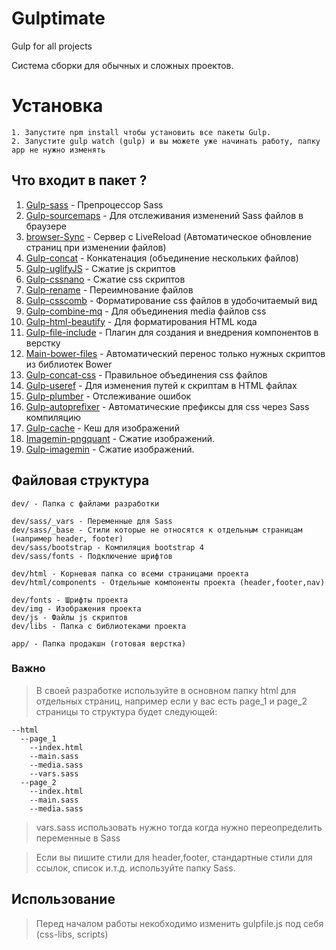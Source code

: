 Gulptimate
======

Gulp for all projects 

Система сборки для обычных и сложных проектов.


# Установка
```
1. Запустите npm install чтобы установить все пакеты Gulp.
2. Запустите gulp watch (gulp) и вы можете уже начинать работу, папку app не нужно изменять
```

Что входит в пакет ?
---

1. <a href="https://www.npmjs.com/package/gulp-sass" target="_blank">Gulp-sass</a> - Препроцессор Sass
2. <a href="https://www.npmjs.com/package/gulp-sourcemaps" target="_blank">Gulp-sourcemaps</a> - Для отслеживания изменений Sass файлов в браузере
3. <a href="https://www.npmjs.com/package/browser-sync" target="_blank">browser-Sync</a> - Сервер с LiveReload (Автоматическое обновление страниц при изменении файлов)
4. <a href="https://www.npmjs.com/package/gulp-concat" target="_blank">Gulp-concat</a> - Конкатенация (объединение нескольких файлов)
5. <a href="https://www.npmjs.com/package/gulp-uglifyjs" target="_blank">Gulp-uglifyJS</a> - Сжатие js скриптов
6. <a href="https://www.npmjs.com/package/gulp-cssnano" target="_blank">Gulp-cssnano</a> - Сжатие css скриптов
7. <a href="https://www.npmjs.com/package/gulp-rename" target="_blank">Gulp-rename</a> - Переимнование файлов
8. <a href="https://www.npmjs.com/package/gulp-csscomb" target="_blank">Gulp-csscomb</a> -  Форматирование css файлов в удобочитаемый вид
9. <a href="https://www.npmjs.com/package/gulp-combine-mq" target="_blank">Gulp-combine-mq</a> - Для объединения media файлов css
10. <a href="https://www.npmjs.com/package/gulp-html-beautify" target="_blank">Gulp-html-beautify</a> - Для форматирования HTML кода
11. <a href="https://www.npmjs.com/package/gulp-file-include" target="_blank">Gulp-file-include</a> - Плагин для создания и внедрения компонентов в верстку
12. <a href="https://www.npmjs.com/package/main-bower-files" target="_blank">Main-bower-files</a> - Автоматический перенос только нужных скриптов из библиотек Bower
13. <a href="https://www.npmjs.com/package/gulp-concat-css" target="_blank">Gulp-concat-css</a> - Правильное объединения css файлов
14. <a href="https://www.npmjs.com/package/gulp-useref" target="_blank">Gulp-useref</a> - Для изменения путей к скриптам в HTML файлах
15. <a href="https://www.npmjs.com/package/gulp-plumber" target="_blank">Gulp-plumber</a> - Отслеживание ошибок
16. <a href="https://www.npmjs.com/package/gulp-autoprefixer" target="_blank">Gulp-autoprefixer</a> - Автоматические префиксы для css через Sass компиляцию
17. <a href="https://www.npmjs.com/package/gulp-cache" target="_blank">Gulp-cache</a> - Кеш для изображений
18. <a href="https://www.npmjs.com/package/imagemin-pngquant" target="_blank">Imagemin-pngquant</a> - Сжатие изображений.
19. <a href="https://www.npmjs.com/package/gulp-imagemin" target="_blank">Gulp-imagemin</a> - Сжатие изображений.


Файловая структура
---


    dev/ - Папка с файлами разработки

    dev/sass/_vars - Переменные для Sass
    dev/sass/_base - Стили которые не относятся к отдельным страницам (например header, footer)
    dev/sass/bootstrap - Компиляция bootstrap 4
    dev/sass/fonts - Подключение шрифтов

    dev/html - Корневая папка со всеми страницами проекта
    dev/html/components - Отдельные компоненты проекта (header,footer,nav)

    dev/fonts - Шрифты проекта
    dev/img - Изображения проекта
    dev/js - Файлы js скриптов
    dev/libs - Папка с библиотеками проекта

    app/ - Папка продакшн (готовая верстка)
    
### Важно
>В своей разработке используйте в основном папку html для отдельных страниц, например если у вас есть page_1 и page_2 страницы то структура будет следующей:

```
--html
  --page_1
    --index.html
    --main.sass
    --media.sass
    --vars.sass
  --page_2
    --index.html
    --main.sass
    --media.sass
```
>vars.sass использовать нужно тогда когда нужно переопределить переменные в Sass

>Если вы пишите стили для header,footer, стандартные стили для ссылок, список и.т.д. используйте папку Sass.


## Использование

> Перед началом работы некобходимо изменить gulpfile.js под себя (css-libs, scripts)





